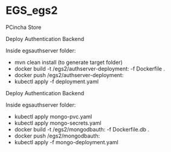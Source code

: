 # EGS_egs2
PCincha Store

Deploy Authentication Backend

Inside egsauthserver folder:
- mvn clean install (to generate target folder)
- docker build -t <path to registry>/egs2/authserver-deployment:<version> -f Dockerfile .
- docker push <path to registry>/egs2/authserver-deployment:<version>
- kubectl apply -f deployment.yaml

Deploy Authentication Backend

Inside egsauthserver folder:
- kubectl apply mongo-pvc.yaml
- kubectl apply mongo-secrets.yaml
- docker build -t <path to registry>/egs2/mongodbauth:<version> -f Dockerfile.db .
- docker push <path to registry>/egs2/mongodbauth:<version>
- kubectl apply -f mongo-deployment.yaml

